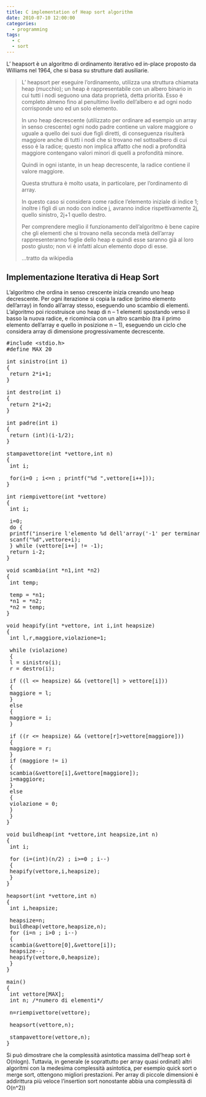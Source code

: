 ```yaml
---
title: C implementation of Heap sort algorithm
date: 2010-07-10 12:00:00
categories:
  - programming
tags:
  - c
  - sort
---
```

L&#8217; heapsort è un algoritmo di ordinamento iterativo ed in-place proposto da Williams nel 1964, che si basa su strutture dati ausiliarie.

> L&#8217; heapsort per eseguire l&#8217;ordinamento, utilizza una struttura chiamata heap (mucchio); un heap è rappresentabile con un albero binario in cui tutti i nodi seguono una data proprietà, detta priorità. Esso è completo almeno fino al penultimo livello dell&#8217;albero e ad ogni nodo corrisponde uno ed un solo elemento.
>
> In uno heap decrescente (utilizzato per ordinare ad esempio un array in senso crescente) ogni nodo padre contiene un valore maggiore o uguale a quello dei suoi due figli diretti, di conseguenza risulterà maggiore anche di tutti i nodi che si trovano nel sottoalbero di cui esso è la radice; questo non implica affatto che nodi a profondità maggiore contengano valori minori di quelli a profondità minore.
>
> Quindi in ogni istante, in un heap decrescente, la radice contiene il valore maggiore.
>
> Questa struttura è molto usata, in particolare, per l&#8217;ordinamento di array.
>
> In questo caso si considera come radice l&#8217;elemento iniziale di indice 1; inoltre i figli di un nodo con indice j, avranno indice rispettivamente 2j, quello sinistro, 2j+1 quello destro.
>
> <!--more-->Per comprendere meglio il funzionamento dell&#8217;algoritmo è bene capire che gli elementi che si trovano nella seconda metà dell&#8217;array rappresenteranno foglie dello heap e quindi esse saranno già al loro posto giusto; non vi è infatti alcun elemento dopo di esse.
>
> &#8230;tratto da wikipedia

## Implementazione Iterativa di Heap Sort

L&#8217;algoritmo che ordina in senso crescente inizia creando uno heap decrescente. Per ogni iterazione si copia la radice (primo elemento dell&#8217;array) in fondo all&#8217;array stesso, eseguendo uno scambio di elementi. L&#8217;algoritmo poi ricostruisce uno heap di n &#8211; 1 elementi spostando verso il basso la nuova radice, e ricomincia con un altro scambio (tra il primo elemento dell&#8217;array e quello in posizione n &#8211; 1), eseguendo un ciclo che considera array di dimensione progressivamente decrescente.

<pre lang="c">#include &lt;stdio.h&gt;
#define MAX 20

int sinistro(int i)
{
 return 2*i+1;
}

int destro(int i)
{
 return 2*i+2;
}

int padre(int i)
{
 return (int)(i-1/2);
}

stampavettore(int *vettore,int n)
{
 int i;

 for(i=0 ; i&lt;=n ; printf("%d ",vettore[i++]));
}

int riempivettore(int *vettore)
{
 int i;

 i=0;
 do {
 printf("inserire l'elemento %d dell'array('-1' per terminare): ",i+1);
 scanf("%d",vettore+i);
 } while (vettore[i++] != -1);
 return i-2;
}

void scambia(int *n1,int *n2)
{
 int temp;

 temp = *n1;
 *n1 = *n2;
 *n2 = temp;
}

void heapify(int *vettore, int i,int heapsize)
{
 int l,r,maggiore,violazione=1;

 while (violazione)
 {
 l = sinistro(i);
 r = destro(i);

 if ((l &lt;= heapsize) && (vettore[l] &gt; vettore[i]))
 {
 maggiore = l;
 }
 else
 {
 maggiore = i;
 }

 if ((r &lt;= heapsize) && (vettore[r]&gt;vettore[maggiore]))
 {
 maggiore = r;
 }
 if (maggiore != i)
 {
 scambia(&vettore[i],&vettore[maggiore]);
 i=maggiore;
 }
 else
 {
 violazione = 0;
 }
 }
}

void buildheap(int *vettore,int heapsize,int n)
{
 int i;

 for (i=(int)(n/2) ; i&gt;=0 ; i--)
 {
 heapify(vettore,i,heapsize);
 }
}

heapsort(int *vettore,int n)
{
 int i,heapsize;

 heapsize=n;
 buildheap(vettore,heapsize,n);
 for (i=n ; i&gt;0 ; i--)
 {
 scambia(&vettore[0],&vettore[i]);
 heapsize--;
 heapify(vettore,0,heapsize);
 }
}

main()
{
 int vettore[MAX];
 int n; /*numero di elementi*/

 n=riempivettore(vettore);

 heapsort(vettore,n);

 stampavettore(vettore,n);
}</pre>

Si può dimostrare che la complessità asintotica massima dell&#8217;heap sort è O(nlogn). Tuttavia, in generale (e soprattutto per array quasi ordinati) altri algoritmi con la medesima complessità asintotica, per esempio quick sort o merge sort, ottengono migliori prestazioni. Per array di piccole dimensioni è addirittura più veloce l&#8217;insertion sort nonostante abbia una complessità di O(n^2))
